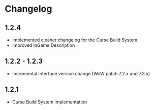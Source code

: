# Changelog

## 1.2.4
* Implemented cleaner changelog for the Curse Build System
* Improved InGame Description

## 1.2.2 - 1.2.3
* Incremental Interface version change (WoW patch 7.2.x and 7.3.x)

## 1.2.1
* Curse Build System implementation
